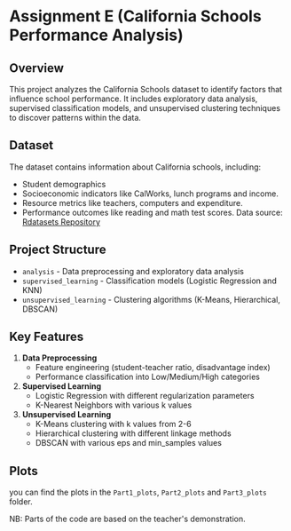 # Assignment E (California Schools Performance Analysis)

## Overview
This project analyzes the California Schools dataset to identify factors that influence school performance. It includes exploratory data analysis, supervised classification models, and unsupervised clustering techniques to discover patterns within the data.
## Dataset
The dataset contains information about California schools, including:
- Student demographics
- Socioeconomic indicators like CalWorks, lunch programs and income.
- Resource metrics like teachers, computers and expenditure.
- Performance outcomes like reading and math test scores.
Data source: [Rdatasets Repository](https://vincentarelbundock.github.io/Rdatasets/articles/data.html)
## Project Structure
- `analysis` - Data preprocessing and exploratory data analysis
- `supervised_learning` - Classification models (Logistic Regression and KNN)
- `unsupervised_learning` - Clustering algorithms (K-Means, Hierarchical, DBSCAN)
## Key Features
1. **Data Preprocessing**
   - Feature engineering (student-teacher ratio, disadvantage index)
   - Performance classification into Low/Medium/High categories
2. **Supervised Learning**
   - Logistic Regression with different regularization parameters
   - K-Nearest Neighbors with various k values
3. **Unsupervised Learning**
   - K-Means clustering with k values from 2-6
   - Hierarchical clustering with different linkage methods
   - DBSCAN with various eps and min_samples values
## Plots
you can find the plots in the `Part1_plots`, `Part2_plots`  and `Part3_plots`  folder. 

NB: Parts of the code are based on the teacher's demonstration.